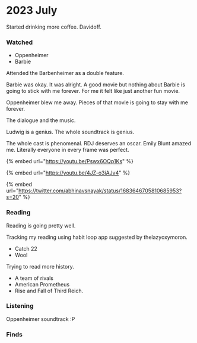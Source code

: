 # 2023 July

Started drinking more coffee. Davidoff.&#x20;

### Watched

* Oppenheimer
* Barbie

Attended the Barbenheimer as a double feature.&#x20;

Barbie was okay. It was alright. A good movie but nothing about Barbie is going to stick with me forever. For me it felt like just another fun movie.&#x20;

Oppenheimer blew me away. Pieces of that movie is going to stay with me forever.&#x20;

The dialogue and the music.&#x20;

Ludwig is a genius. The whole soundtrack is genius.&#x20;

The whole cast is phenomenal. RDJ deserves an oscar. Emily Blunt amazed me. Literally everyone in every frame was perfect.&#x20;

{% embed url="https://youtu.be/Pswx6OQp1Ks" %}

{% embed url="https://youtu.be/4JZ-o3iAJv4" %}

{% embed url="https://twitter.com/abhinavsnayak/status/1683646705810685953?s=20" %}

### Reading

Reading is going pretty well.&#x20;

Tracking my reading using habit loop app suggested by thelazyoxymoron.&#x20;

* Catch 22
* Wool&#x20;

Trying to read more history.&#x20;

* A team of rivals&#x20;
* American Prometheus&#x20;
* Rise and Fall of Third Reich.

### Listening&#x20;

Oppenheimer soundtrack :P&#x20;

### Finds&#x20;

